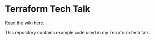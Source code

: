 # Terraform Tech Talk

Read the [wiki](https://confluence.apptio.com/display/~psharma/Terraform+Tech+Talk) here.

This repository contains example code used in my Terraform tech talk.
